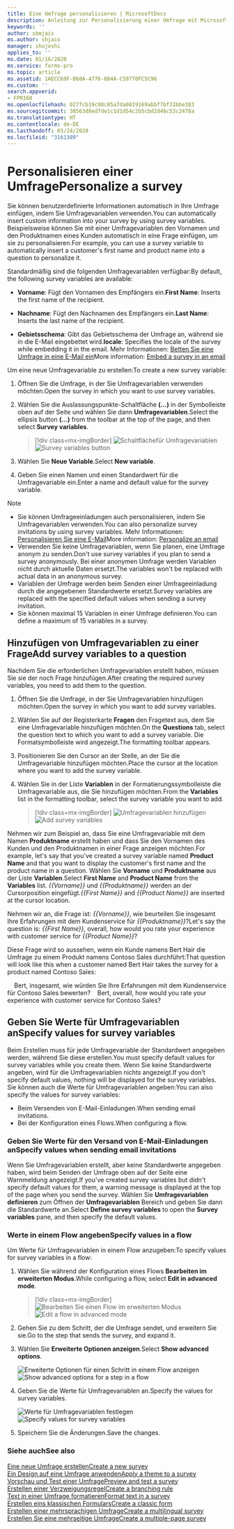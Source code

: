 ```yaml
---
title: Eine Umfrage personalisieren | MicrosoftDocs
description: Anleitung zur Personalisierung einer Umfrage mit Microsoft Forms Pro.
keywords: ''
author: sbmjais
ms.author: shjais
manager: shujoshi
applies_to: ''
ms.date: 01/16/2020
ms.service: forms-pro
ms.topic: article
ms.assetid: 1AECC69F-B68A-4776-884A-C59770FC5C96
ms.custom: ''
search.appverid:
- FPR160
ms.openlocfilehash: 027fcb19c98c85a7da0819169abbf7bf31bbe383
ms.sourcegitcommit: 38563d8ed7de1c1d1d54c2b5cbd2d46c52c2478a
ms.translationtype: HT
ms.contentlocale: de-DE
ms.lasthandoff: 03/24/2020
ms.locfileid: "3161389"
---
```

# <a name="personalize-a-survey"></a><span data-ttu-id="b4bb7-103">Personalisieren einer Umfrage</span><span class="sxs-lookup"><span data-stu-id="b4bb7-103">Personalize a survey</span></span>

<span data-ttu-id="b4bb7-104">Sie können benutzerdefinierte Informationen automatisch in Ihre Umfrage einfügen, indem Sie Umfragevariablen verwenden.</span><span class="sxs-lookup"><span data-stu-id="b4bb7-104">You can automatically insert custom information into your survey by using survey variables.</span></span> <span data-ttu-id="b4bb7-105">Beispielsweise können Sie mit einer Umfragevariablen den Vornamen und den Produktnamen eines Kunden automatisch in eine Frage einfügen, um sie zu personalisieren.</span><span class="sxs-lookup"><span data-stu-id="b4bb7-105">For example, you can use a survey variable to automatically insert a customer's first name and product name into a question to personalize it.</span></span>

<span data-ttu-id="b4bb7-106">Standardmäßig sind die folgenden Umfragevariablen verfügbar:</span><span class="sxs-lookup"><span data-stu-id="b4bb7-106">By default, the following survey variables are available:</span></span>

- <span data-ttu-id="b4bb7-107">**Vorname**: Fügt den Vornamen des Empfängers ein.</span><span class="sxs-lookup"><span data-stu-id="b4bb7-107">**First Name**: Inserts the first name of the recipient.</span></span>

- <span data-ttu-id="b4bb7-108">**Nachname**: Fügt den Nachnamen des Empfängers ein.</span><span class="sxs-lookup"><span data-stu-id="b4bb7-108">**Last Name**: Inserts the last name of the recipient.</span></span>

- <span data-ttu-id="b4bb7-109">**Gebietsschema**: Gibt das Gebietsschema der Umfrage an, während sie in die E-Mail eingebettet wird.</span><span class="sxs-lookup"><span data-stu-id="b4bb7-109">**locale**: Specifies the locale of the survey while embedding it in the email.</span></span> <span data-ttu-id="b4bb7-110">Mehr Informationen: [Betten Sie eine Umfrage in eine E-Mail ein](send-survey-email.md#embed-a-survey-in-an-email)</span><span class="sxs-lookup"><span data-stu-id="b4bb7-110">More information: [Embed a survey in an email](send-survey-email.md#embed-a-survey-in-an-email)</span></span>

<span data-ttu-id="b4bb7-111">Um eine neue Umfragevariable zu erstellen:</span><span class="sxs-lookup"><span data-stu-id="b4bb7-111">To create a new survey variable:</span></span>

1.  <span data-ttu-id="b4bb7-112">Öffnen Sie die Umfrage, in der Sie Umfragevariablen verwenden möchten.</span><span class="sxs-lookup"><span data-stu-id="b4bb7-112">Open the survey in which you want to use survey variables.</span></span>

2.  <span data-ttu-id="b4bb7-113">Wählen Sie die Auslassungspunkte-Schaltfläche **(...)** in der Symbolleiste oben auf der Seite und wählen Sie dann **Umfragevariablen**.</span><span class="sxs-lookup"><span data-stu-id="b4bb7-113">Select the ellipsis button **(…)** from the toolbar at the top of the page, and then select **Survey variables**.</span></span>

    > [!div class=mx-imgBorder]
    > <span data-ttu-id="b4bb7-114">![Schaltflächefür Umfragevariablen](media/custom-data-button.png "Schaltfläche Variablen der Umfrage")</span><span class="sxs-lookup"><span data-stu-id="b4bb7-114">![Survey variables button](media/custom-data-button.png "Survey variables button")</span></span>

3.  <span data-ttu-id="b4bb7-115">Wählen Sie **Neue Variable**.</span><span class="sxs-lookup"><span data-stu-id="b4bb7-115">Select **New variable**.</span></span>

5.  <span data-ttu-id="b4bb7-116">Geben Sie einen Namen und einen Standardwert für die Umfragevariable ein.</span><span class="sxs-lookup"><span data-stu-id="b4bb7-116">Enter a name and default value for the survey variable.</span></span>

> [!NOTE]
> - <span data-ttu-id="b4bb7-117">Sie können Umfrageeinladungen auch personalisieren, indem Sie Umfragevariablen verwenden.</span><span class="sxs-lookup"><span data-stu-id="b4bb7-117">You can also personalize survey invitations by using survey variables.</span></span> <span data-ttu-id="b4bb7-118">Mehr Informationen: [Personalisieren Sie eine E-Mail](send-survey-email.md#personalize-an-email)</span><span class="sxs-lookup"><span data-stu-id="b4bb7-118">More information: [Personalize an email](send-survey-email.md#personalize-an-email)</span></span>
> - <span data-ttu-id="b4bb7-119">Verwenden Sie keine Umfragevariablen, wenn Sie planen, eine Umfrage anonym zu senden.</span><span class="sxs-lookup"><span data-stu-id="b4bb7-119">Don't use survey variables if you plan to send a survey anonymously.</span></span> <span data-ttu-id="b4bb7-120">Bei einer anonymen Umfrage werden Variablen nicht durch aktuelle Daten ersetzt.</span><span class="sxs-lookup"><span data-stu-id="b4bb7-120">The variables won't be replaced with actual data in an anonymous survey.</span></span>
> - <span data-ttu-id="b4bb7-121">Variablen der Umfrage werden beim Senden einer Umfrageeinladung durch die angegebenen Standardwerte ersetzt.</span><span class="sxs-lookup"><span data-stu-id="b4bb7-121">Survey variables are replaced with the specified default values when sending a survey invitation.</span></span>
> - <span data-ttu-id="b4bb7-122">Sie können maximal 15 Variablen in einer Umfrage definieren.</span><span class="sxs-lookup"><span data-stu-id="b4bb7-122">You can define a maximum of 15 variables in a survey.</span></span>

## <a name="add-survey-variables-to-a-question"></a><span data-ttu-id="b4bb7-123">Hinzufügen von Umfragevariablen zu einer Frage</span><span class="sxs-lookup"><span data-stu-id="b4bb7-123">Add survey variables to a question</span></span>

<span data-ttu-id="b4bb7-124">Nachdem Sie die erforderlichen Umfragevariablen erstellt haben, müssen Sie sie der noch Frage hinzufügen.</span><span class="sxs-lookup"><span data-stu-id="b4bb7-124">After creating the required survey variables, you need to add them to the question.</span></span> 

1.  <span data-ttu-id="b4bb7-125">Öffnen Sie die Umfrage, in der Sie Umfragevariablen hinzufügen möchten.</span><span class="sxs-lookup"><span data-stu-id="b4bb7-125">Open the survey in which you want to add survey variables.</span></span>

2.  <span data-ttu-id="b4bb7-126">Wählen Sie auf der Registerkarte **Fragen** den Fragetext aus, dem Sie eine Umfragevariable hinzufügen möchten.</span><span class="sxs-lookup"><span data-stu-id="b4bb7-126">On the **Questions** tab, select the question text to which you want to add a survey variable.</span></span> <span data-ttu-id="b4bb7-127">Die Formatsymbolleiste wird angezeigt.</span><span class="sxs-lookup"><span data-stu-id="b4bb7-127">The formatting toolbar appears.</span></span>

3.  <span data-ttu-id="b4bb7-128">Positionieren Sie den Cursor an der Stelle, an der Sie die Umfragevariable hinzufügen möchten.</span><span class="sxs-lookup"><span data-stu-id="b4bb7-128">Place the cursor at the location where you want to add the survey variable.</span></span>

4.  <span data-ttu-id="b4bb7-129">Wählen Sie in der Liste **Variablen** in der Formatierungssymbolleiste die Umfragevariable aus, die Sie hinzufügen möchten.</span><span class="sxs-lookup"><span data-stu-id="b4bb7-129">From the **Variables** list in the formatting toolbar, select the survey variable you want to add.</span></span>

    > [!div class=mx-imgBorder]
    > <span data-ttu-id="b4bb7-130">![Umfragevariablen hinzufügen ](media/add-pipe-data.png "Hinzufügen von Umfragevariablen")</span><span class="sxs-lookup"><span data-stu-id="b4bb7-130">![Add survey variables](media/add-pipe-data.png "Add survey variables")</span></span>

<span data-ttu-id="b4bb7-131">Nehmen wir zum Beispiel an, dass Sie eine Umfragevariable mit dem Namen **Produktname** erstellt haben und dass Sie den Vornamen des Kunden und den Produktnamen in einer Frage anzeigen möchten.</span><span class="sxs-lookup"><span data-stu-id="b4bb7-131">For example, let's say that you've created a survey variable named **Product Name** and that you want to display the customer's first name and the product name in a question.</span></span> <span data-ttu-id="b4bb7-132">Wählen Sie **Vorname** und **Produktname** aus der Liste **Variablen**.</span><span class="sxs-lookup"><span data-stu-id="b4bb7-132">Select **First Name** and **Product Name** from the **Variables** list.</span></span> <span data-ttu-id="b4bb7-133">*{{Vorname}}* und *{{Produktname}}* werden an der Cursorposition eingefügt.</span><span class="sxs-lookup"><span data-stu-id="b4bb7-133">*{{First Name}}* and *{{Product Name}}* are inserted at the cursor location.</span></span>

<span data-ttu-id="b4bb7-134">Nehmen wir an, die Frage ist: *{{Vorname}}*, wie beurteilen Sie insgesamt Ihre Erfahrungen mit dem Kundenservice für *{{Produktname}}*?</span><span class="sxs-lookup"><span data-stu-id="b4bb7-134">Let's say the question is: *{{First Name}}*, overall, how would you rate your experience with customer service for *{{Product Name}}*?</span></span>

<span data-ttu-id="b4bb7-135">Diese Frage wird so aussehen, wenn ein Kunde namens Bert Hair die Umfrage zu einem Produkt namens Contoso Sales durchführt:</span><span class="sxs-lookup"><span data-stu-id="b4bb7-135">That question will look like this when a customer named Bert Hair takes the survey for a product named Contoso Sales:</span></span>

<span data-ttu-id="b4bb7-136">&nbsp;&nbsp;&nbsp;&nbsp;Bert, insgesamt, wie würden Sie Ihre Erfahrungen mit dem Kundenservice für Contoso Sales bewerten?</span><span class="sxs-lookup"><span data-stu-id="b4bb7-136">&nbsp;&nbsp;&nbsp;&nbsp;Bert, overall, how would you rate your experience with customer service for Contoso Sales?</span></span>

## <a name="specify-values-for-survey-variables"></a><span data-ttu-id="b4bb7-137">Geben Sie Werte für Umfragevariablen an</span><span class="sxs-lookup"><span data-stu-id="b4bb7-137">Specify values for survey variables</span></span>

<span data-ttu-id="b4bb7-138">Beim Erstellen muss für jede Umfragevariable der Standardwert angegeben werden, während Sie diese erstellen.</span><span class="sxs-lookup"><span data-stu-id="b4bb7-138">You must specify default values for survey variables while you create them.</span></span> <span data-ttu-id="b4bb7-139">Wenn Sie keine Standardwerte angeben, wird für die Umfragevariablen nichts angezeigt.</span><span class="sxs-lookup"><span data-stu-id="b4bb7-139">If you don't specify default values, nothing will be displayed for the survey variables.</span></span> <span data-ttu-id="b4bb7-140">Sie können auch die Werte für Umfragevariablen angeben:</span><span class="sxs-lookup"><span data-stu-id="b4bb7-140">You can also specify the values for survey variables:</span></span>

- <span data-ttu-id="b4bb7-141">Beim Versenden von E-Mail-Einladungen.</span><span class="sxs-lookup"><span data-stu-id="b4bb7-141">When sending email invitations.</span></span>
- <span data-ttu-id="b4bb7-142">Bei der Konfiguration eines Flows.</span><span class="sxs-lookup"><span data-stu-id="b4bb7-142">When configuring a flow.</span></span>

### <a name="specify-values-when-sending-email-invitations"></a><span data-ttu-id="b4bb7-143">Geben Sie Werte für den Versand von E-Mail-Einladungen an</span><span class="sxs-lookup"><span data-stu-id="b4bb7-143">Specify values when sending email invitations</span></span>

<span data-ttu-id="b4bb7-144">Wenn Sie Umfragevariablen erstellt, aber keine Standardwerte angegeben haben, wird beim Senden der Umfrage oben auf der Seite eine Warnmeldung angezeigt.</span><span class="sxs-lookup"><span data-stu-id="b4bb7-144">If you've created survey variables but didn't specify default values for them, a warning message is displayed at the top of the page when you send the survey.</span></span> <span data-ttu-id="b4bb7-145">Wählen Sie **Umfragevariablen definieren** zum Öffnen der **Umfragevariablen** Bereich und geben Sie dann die Standardwerte an.</span><span class="sxs-lookup"><span data-stu-id="b4bb7-145">Select **Define survey variables** to open the **Survey variables** pane, and then specify the default values.</span></span>

### <a name="specify-values-in-a-flow"></a><span data-ttu-id="b4bb7-146">Werte in einem Flow angeben</span><span class="sxs-lookup"><span data-stu-id="b4bb7-146">Specify values in a flow</span></span>

<span data-ttu-id="b4bb7-147">Um Werte für Umfragevariablen in einem Flow anzugeben:</span><span class="sxs-lookup"><span data-stu-id="b4bb7-147">To specify values for survey variables in a flow:</span></span>

1.  <span data-ttu-id="b4bb7-148">Wählen Sie während der Konfiguration eines Flows **Bearbeiten im erweiterten Modus**.</span><span class="sxs-lookup"><span data-stu-id="b4bb7-148">While configuring a flow, select **Edit in advanced mode**.</span></span>

    > [!div class=mx-imgBorder]
    > <span data-ttu-id="b4bb7-149">![Bearbeiten Sie einen Flow im erweiterten Modus](media/flow-advanced-mode.png "Bearbeiten eines Flows im erweiterten Modus")</span><span class="sxs-lookup"><span data-stu-id="b4bb7-149">![Edit a flow in advanced mode](media/flow-advanced-mode.png "Edit a flow in advanced mode")</span></span>

2.  <span data-ttu-id="b4bb7-150">Gehen Sie zu dem Schritt, der die Umfrage sendet, und erweitern Sie sie.</span><span class="sxs-lookup"><span data-stu-id="b4bb7-150">Go to the step that sends the survey, and expand it.</span></span>

3.  <span data-ttu-id="b4bb7-151">Wählen Sie **Erweiterte Optionen anzeigen**.</span><span class="sxs-lookup"><span data-stu-id="b4bb7-151">Select **Show advanced options**.</span></span>

    <span data-ttu-id="b4bb7-152">![Erweiterte Optionen für einen Schritt in einem Flow anzeigen](media/flow-step-advanced-options-button.png "Zeigt erweiterte Optionen für einen Schritt in einem Flow an")</span><span class="sxs-lookup"><span data-stu-id="b4bb7-152">![Show advanced options for a step in a flow](media/flow-step-advanced-options-button.png "Show advanced options for a step in a flow")</span></span>

4.  <span data-ttu-id="b4bb7-153">Geben Sie die Werte für Umfragevariablen an.</span><span class="sxs-lookup"><span data-stu-id="b4bb7-153">Specify the values for survey variables.</span></span>

    <span data-ttu-id="b4bb7-154">![Werte für Umfragevariablen festlegen](media/flow-step-advanced-options.png "Geben Sie Werte für Umfragevariablen an")</span><span class="sxs-lookup"><span data-stu-id="b4bb7-154">![Specify values for survey variables](media/flow-step-advanced-options.png "Specify values for survey variables")</span></span>

5.  <span data-ttu-id="b4bb7-155">Speichern Sie die Änderungen.</span><span class="sxs-lookup"><span data-stu-id="b4bb7-155">Save the changes.</span></span>

### <a name="see-also"></a><span data-ttu-id="b4bb7-156">Siehe auch</span><span class="sxs-lookup"><span data-stu-id="b4bb7-156">See also</span></span>

[<span data-ttu-id="b4bb7-157">Eine neue Umfrage erstellen</span><span class="sxs-lookup"><span data-stu-id="b4bb7-157">Create a new survey</span></span>](create-new-survey.md)<br>
[<span data-ttu-id="b4bb7-158">Ein Design auf eine Umfrage anwenden</span><span class="sxs-lookup"><span data-stu-id="b4bb7-158">Apply a theme to a survey</span></span>](apply-theme.md)<br>
[<span data-ttu-id="b4bb7-159">Vorschau und Test einer Umfrage</span><span class="sxs-lookup"><span data-stu-id="b4bb7-159">Preview and test a survey</span></span>](preview-test-survey.md)<br>
[<span data-ttu-id="b4bb7-160">Erstellen einer Verzweigungsregel</span><span class="sxs-lookup"><span data-stu-id="b4bb7-160">Create a branching rule</span></span>](create-branching-rule.md)<br>
[<span data-ttu-id="b4bb7-161">Text in einer Umfrage formatieren</span><span class="sxs-lookup"><span data-stu-id="b4bb7-161">Format text in a survey</span></span>](survey-text-format.md)<br>
[<span data-ttu-id="b4bb7-162">Erstellen eins klassischen Formulars</span><span class="sxs-lookup"><span data-stu-id="b4bb7-162">Create a classic form</span></span>](create-classic-form.md)<br>
[<span data-ttu-id="b4bb7-163">Erstellen einer mehrsprachigen Umfrage</span><span class="sxs-lookup"><span data-stu-id="b4bb7-163">Create a multilingual survey</span></span>](create-multilingual-survey.md)<br>
[<span data-ttu-id="b4bb7-164">Erstellen Sie eine mehrseitige Umfrage</span><span class="sxs-lookup"><span data-stu-id="b4bb7-164">Create a multiple-page survey</span></span>](create-multipage-survey.md)
